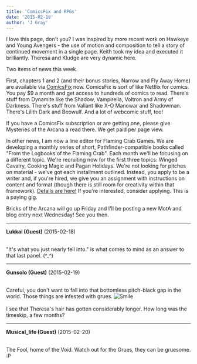 ```yaml
---
title: 'ComicsFix and RPGs'
date: '2015-02-18'
author: 'J Gray'
---
```


<p>I love this page, don't you? I was inspired by more recent work on Hawkeye and Young Avengers - the use of motion and composition to tell a story of continued movement in a single page. Keith took my idea and executed it brilliantly. Theresa and Kludge are very dynamic here.</p><p>Two items of news this week. </p><p>First, chapters 1 and 2 (and their bonus stories, Narrow and Fly Away Home) are available via <a href="https://comicsfix.com/" target="_blank">ComicsFix</a> now. ComicsFix is sort of like Netflix for comics. You pay $9 a month and get access to hundreds of comics to read. There's stuff from Dynamite like the Shadow, Vampirella, Voltron and Army of Darkness. There's stuff from Valiant like X-O Manowar and Shadowman. There's Lilith Dark and Beowulf. And a lot of webcomic stuff, too! </p><p>If you have a ComicsFix subscription or are getting one, please give Mysteries of the Arcana a read there. We get paid per page view.</p><p>In other news, I am now a line editor for Flaming Crab Games. We are developing a monthly series of short, Pathfinder-compatible books called "From the Logbooks of the Flaming Crab". Each month we'll be focusing on a different topic. We're recruiting now for the first three topics: Winged Cavalry, Cooking Magic and Pagan Holidays. We're not looking for pitches on material - we've got each installment outlined. Instead, you apply to be a writer and, if you're hired, we give you an assignment with instructions on content and format (though there is still room for creativity within that framework). <a href="http://paizo.com/threads/rzs2rxfh&amp;page=2?ThirdParty-Publishers-Freelancer-Open-Call#64" target="_blank">Details are here!</a> If you're interested, consider applying. This is a paying gig.</p><p>Bricks of the Arcana will go up Friday and I'll be posting a new MotA and blog entry next Wednesday! See you then. </p>

---
**Lukkai (Guest)** (2015-02-18)

<br> "It's what you just nearly fell into." is what comes to mind as an answer to that last panel. (^_^)<br>

---
**Gunsolo (Guest)** (2015-02-19)

<br> Careful, you don't want to fall into that bottomless pitch-black gap in the world. Those things are infested with grues. <img src="/smilies/smile.gif" alt="Smile" border="0"><br><br>I see that Theresa's hair has gotten considerably longer. How long was the timeskip, a few months?<br>

---
**Musical_life (Guest)** (2015-02-20)

<br> The Fool, home of the Void. Watch out for the Grues, they can be gruesome. :P

